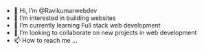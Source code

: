 - 👋 Hi, I’m @Ravikumarwebdev
- 👀 I’m interested in building websites
- 🌱 I’m currently learning Full stack web development
- 💞️ I’m looking to collaborate on new projects in web development
- 📫 How to reach me ...

<!---
Ravikumarwebdev/Ravikumarwebdev is a ✨ special ✨ repository because its `README.md` (this file) appears on your GitHub profile.
You can click the Preview link to take a look at your changes.
--->

